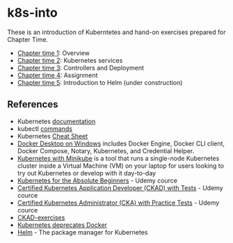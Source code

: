# k8s-into

These is an introduction of Kuberntetes and hand-on exercises prepared for Chapter Time.

* [Chapter time 1](https://github.com/ebd622/k8s-into/blob/master/session_1.md): Overview
* [Chapter time 2](https://github.com/ebd622/k8s-into/blob/master/session_2.md): Kubernetes services
* [Chapter time 3](https://github.com/ebd622/k8s-into/blob/master/session_3.md): Controllers and Deployment
* [Chapter time 4](https://github.com/ebd622/k8s-into/blob/master/session_4.md): Assignment
* [Chapter time 5](https://github.com/ebd622/k8s-into/blob/master/session_5.md): Introduction to Helm (under construction)


## References
* Kubernetes [documentation](https://kubernetes.io/docs/home/)
* kubectl [commands](https://kubernetes.io/docs/reference/generated/kubectl/kubectl-commands)
* Kubernetes [Cheat Sheet](https://kubernetes.io/docs/reference/kubectl/cheatsheet/)
* [Docker Desktop on Windows](https://docs.docker.com/docker-for-windows/install/) includes Docker Engine, Docker CLI client, Docker Compose, Notary, Kubernetes, and Credential Helper.
* [Kubernetes with Minikube](https://kubernetes.io/docs/setup/learning-environment/minikube/) is a tool that runs a single-node Kubernetes cluster inside a Virtual Machine (VM) on your laptop for users looking to try out Kubernetes or develop with it day-to-day
* [Kubernetes for the Absolute Beginners](https://www.udemy.com/course/learn-kubernetes/) - Udemy cource 
* [Certified Kubernetes Application Developer (CKAD) with Tests](https://www.udemy.com/course/certified-kubernetes-application-developer/) - Udemy cource
* [Certified Kubernetes Administrator (CKA) with Practice Tests](https://www.udemy.com/course/certified-kubernetes-administrator-with-practice-tests/) - Udemy cource
* [CKAD-exercises](https://github.com/dgkanatsios/CKAD-exercises)
* [Kubernetes deprecates Docker](https://github.com/ebd622/k8s-into/blob/master/kub_docker.md)
* [Helm](https://helm.sh/) - The package manager for Kubernetes


